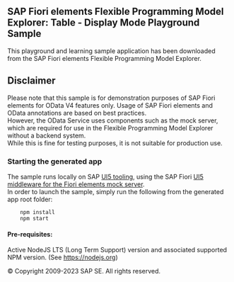 ## SAP Fiori elements Flexible Programming Model Explorer: Table - Display Mode Playground Sample

This playground and learning sample application has been downloaded from the SAP Fiori elements Flexible Programming Model Explorer.

## Disclaimer

Please note that this sample is for demonstration purposes of SAP Fiori elements for OData V4 features only. Usage of SAP Fiori elements and OData annotations are based on best practices.\
However, the OData Service uses components such as the mock server, which are required for use in the Flexible Programming Model Explorer without a backend system.\
While this is fine for testing purposes, it is not suitable for production use.

### Starting the generated app

The sample runs locally on SAP [UI5 tooling](https://github.com/SAP/ui5-tooling), using the SAP Fiori [UI5 middleware for the Fiori elements mock server](https://github.com/SAP/open-ux-odata/tree/main/packages/ui5-middleware-fe-mockserver).\
In order to launch the sample, simply run the following from the generated app root folder:

```
    npm install
    npm start
```

#### Pre-requisites:

Active NodeJS LTS (Long Term Support) version and associated supported NPM version. (See https://nodejs.org)

© Copyright 2009-2023 SAP SE. All rights reserved.
